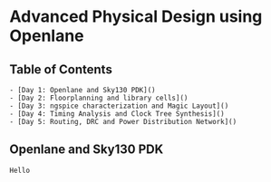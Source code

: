 # Advanced Physical Design using Openlane

## Table of Contents

    - [Day 1: Openlane and Sky130 PDK]()
    - [Day 2: Floorplanning and library cells]()
    - [Day 3: ngspice characterization and Magic Layout]()
    - [Day 4: Timing Analysis and Clock Tree Synthesis]()
    - [Day 5: Routing, DRC and Power Distribution Network]()

## Openlane and Sky130 PDK

    Hello
